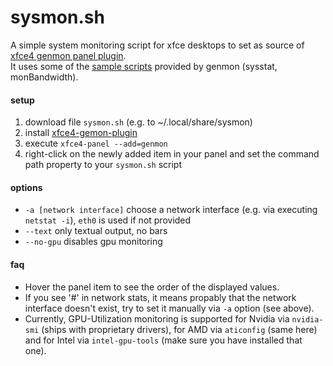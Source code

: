 # sysmon.sh
A simple system monitoring script for xfce desktops to set as source of [xfce4 genmon panel plugin](https://gitlab.xfce.org/panel-plugins/xfce4-genmon-plugin).  
It uses some of the [sample scripts](https://gitlab.xfce.org/panel-plugins/xfce4-genmon-plugin/-/blob/master/scripts/) provided by genmon (sysstat, monBandwidth).
#### setup
1. download file `sysmon.sh` (e.g. to ~/.local/share/sysmon)
2. install [xfce4-gemon-plugin](apt://xfce4-genmon-plugin)
3. execute `xfce4-panel --add=genmon`
4. right-click on the newly added item in your panel and set the command path property to your `sysmon.sh` script
#### options
 - `-a [network interface]` choose a network interface (e.g. via executing `netstat -i`), `eth0` is used if not provided
 - `--text` only textual output, no bars
 - `--no-gpu` disables gpu monitoring
#### faq
 - Hover the panel item to see the order of the displayed values.
 - If you see '#' in network stats, it means propably that the network interface doesn't exist, try to set it manually via `-a` option (see above).
 - Currently, GPU-Utilization monitoring is supported for Nvidia via `nvidia-smi` (ships with proprietary drivers), for AMD via `aticonfig` (same here) and for Intel via `intel-gpu-tools` (make sure you have installed that one).
 